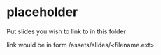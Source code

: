 # placeholder

Put slides you wish to link to in this folder

link would be in form /assets/slides/<filename.ext>

